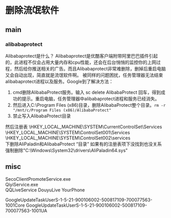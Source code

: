 # 删除流氓软件


## main
### alibabaprotect

Alibabaprotect是什么？
Alibabaprotect是优酷客户端附带阿里巴巴插件引起的，此进程不仅会占用大量内存和cpu性能，还会在后台悄悄的监控你的上网过程，然后给你推送相关的广告。而且Alibabaprotect非常难删除，删掉后重启电脑又会自动出现，简直就是流氓软件啊。
被同样的问题困扰，任务管理器无法结束alibabaprotect进程以及服务。Google到了解决方法：

1. cmd删除AlibabaProtect服务。输入 sc delete AlibabaProtect 回车，得到成功的提示。重启电脑，任务管理器中alibabaprotect进程和服务已经消失。
2. 然后进入C:\Program Files (x86)目录，删除AlibabaProtect整个目录。`rm -r  "/mnt/c/Program Files (x86)/AlibabaProtect"`
3. 禁止写入AlibabaProtect目录
 

然后注册表
\HKEY_LOCAL_MACHINE\SYSTEM\CurrentControlSet\Services\
\HKEY_LOCAL_MACHINE\SYSTEM\ControlSet001\Services\
\HKEY_LOCAL_MACHINE\SYSTEM\ControlSet002\services\
下删除AliPaladin和AlibabaProtect “目录”  如果有的注册表项下没找到也没关系
强制删除"C:\Windows\System32\drivers\AliPaladin64.sys"
## misc

SecoClientPromoteService.exe           
QiyiService.exe   
QQLiveService
DouyuLive
YourPhone

GoogleUpdateTaskUserS-1-5-21-900106002-500817109-700077563-1001Core
GoogleUpdateTaskUserS-1-5-21-900106002-500817109-700077563-1001UA
